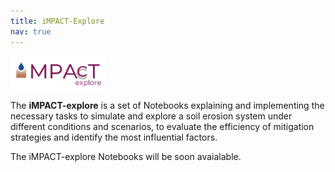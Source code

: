 ```yaml
---
title: iMPACT-Explore
nav: true
---
```


<img src="iMPACT-Explore_logo.png" alt="iMPACT-Explore logo" style="width:30%;" >

The **iMPACT-explore** is a set of Notebooks explaining and implementing the necessary tasks to simulate and explore a soil erosion system under different conditions and scenarios, to evaluate the efficiency of mitigation strategies and identify the most influential factors.

The iMPACT-explore Notebooks will be soon avaialable.